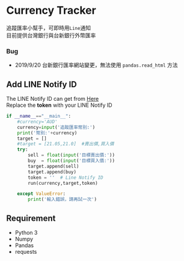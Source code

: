 # Currency Tracker

追蹤匯率小幫手，可即時用``Line``通知<br>
目前提供台灣銀行與台新銀行外幣匯率

### Bug

* 2019/9/20 台新銀行匯率網站變更，無法使用 `pandas.read_html` 方法

## Add LINE Notify ID

The LINE Notify ID can get from [Here](https://notify-bot.line.me/zh_TW/) <br>
Replace the **token** with your LINE Notify ID

```python
if __name__=="__main__":
    #currency='AUD'
    currency=input('追蹤匯率幣別:')
    print('幣別:'+currency)
    target = []
    #target = [21.05,21.0]  #賣出價,買入價
    try:
        sell = float(input('目標賣出價:'))
        buy  = float(input('目標買入價:'))
        target.append(sell)
        target.append(buy)
        token = ''  # Line Notify ID
        run(currency,target,token)

    except ValueError:
        print('輸入錯誤，請再試一次')
```

## Requirement
* Python 3
* Numpy
* Pandas
* requests
